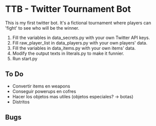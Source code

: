 # TTB - Twitter Tournament Bot

This is my first twitter bot. It's a fictional tournament where players can 'fight' to see who will be the winner.

1. Fill the variables in data_secrets.py with your own Twitter API keys.
2. Fill raw_player_list in data_players.py with your own players' data.
3. Fill the variables in data_items.py with your own items' data.
4. Modify the output texts in literals.py to make it funnier.
5. Run start.py

## To Do
- Convertir items en weapons
- Conseguir powerups en cofres
- Hacer los objetos mas utiles (objetos especiales? -> botas)
- Distritos

## Bugs
